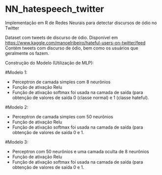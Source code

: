 # NN_hatespeech_twitter
Implementação em R de Redes Neurais para detectar discursos de ódio no Twitter

Dataset com tweets de discurso de ódio.
Disponível em https://www.kaggle.com/manoelribeiro/hateful-users-on-twitter/feed
Contém tweets com discurso de ódio, bem como os usuários que geralmente os fazem.

Construção do Modelo (Utilização de MLP):

#Modelo 1:
- Perceptron de camada simples com 8 neurônios
- Função de ativação Relu
- Função de ativação softmax foi usada na camada de saída (para obtenção de valores de saída 0 (classe normal) e 1 (classe hateful). 

#Modelo 2:
- Perceptron de camada simples com 50 neurônios
- Função de ativação Relu
- Função de ativação softmax foi usada na camada de saída (para obtenção de valores de saída 0 e 1. 

#Modelo 3:
- Perceptron com 50 neurônios e uma camada oculta de 8 neurônios
- Função de ativação Relu
- Função de ativação softmax foi usada na camada de saída (para obtenção de valores de saída 0 e 1. 
